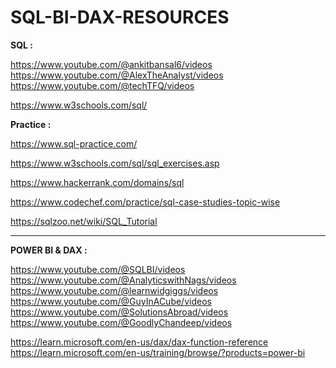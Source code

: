 # SQL-BI-DAX-RESOURCES


**SQL :**

https://www.youtube.com/@ankitbansal6/videos
https://www.youtube.com/@AlexTheAnalyst/videos
https://www.youtube.com/@techTFQ/videos

https://www.w3schools.com/sql/

**Practice :**

https://www.sql-practice.com/

https://www.w3schools.com/sql/sql_exercises.asp

https://www.hackerrank.com/domains/sql

https://www.codechef.com/practice/sql-case-studies-topic-wise

https://sqlzoo.net/wiki/SQL_Tutorial

-----------------------------------------------------------------------------------------------------------------------------

**POWER BI & DAX :**

https://www.youtube.com/@SQLBI/videos
https://www.youtube.com/@AnalyticswithNags/videos
https://www.youtube.com/@learnwidgiggs/videos
https://www.youtube.com/@GuyInACube/videos
https://www.youtube.com/@SolutionsAbroad/videos
https://www.youtube.com/@GoodlyChandeep/videos

https://learn.microsoft.com/en-us/dax/dax-function-reference
https://learn.microsoft.com/en-us/training/browse/?products=power-bi
